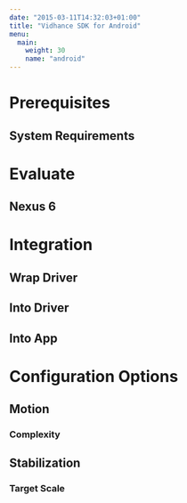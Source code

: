 ```yaml
---
date: "2015-03-11T14:32:03+01:00"
title: "Vidhance SDK for Android"
menu:
  main:
    weight: 30
    name: "android"
---
```


# Prerequisites
## System Requirements

# Evaluate
## Nexus 6

# Integration
## Wrap Driver
## Into Driver
## Into App

# Configuration Options
## Motion
### Complexity
## Stabilization
### Target Scale

